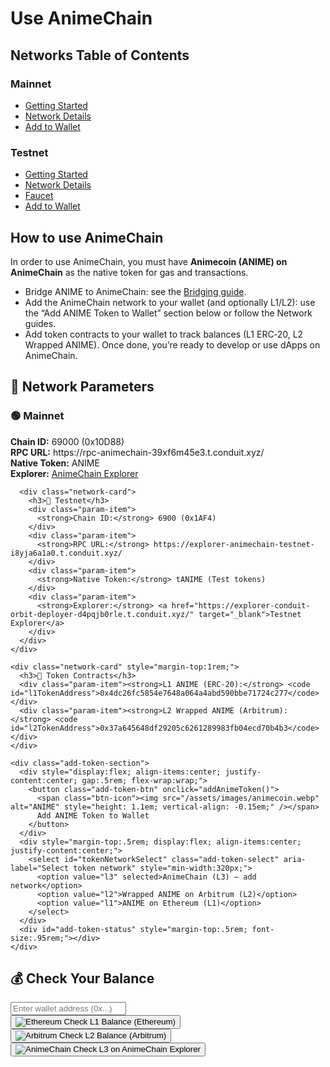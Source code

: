 # Use AnimeChain

## Networks Table of Contents

### Mainnet
- [Getting Started](networks/mainnet/getting-started.md)
- [Network Details](networks/mainnet/network-details.md)
- [Add to Wallet](networks/mainnet/add-to-wallet.md)

### Testnet
- [Getting Started](networks/testnet/getting-started.md)
- [Network Details](networks/testnet/network-details.md)
- [Faucet](networks/testnet/faucet.md)
- [Add to Wallet](networks/testnet/add-to-wallet.md)

## How to use AnimeChain

In order to use AnimeChain, you must have **Animecoin (ANIME) on AnimeChain** as the native token for gas and transactions.

- Bridge ANIME to AnimeChain: see the [Bridging guide](animecoin/bridging.md).
- Add the AnimeChain network to your wallet (and optionally L1/L2): use the “Add ANIME Token to Wallet” section below or follow the Network guides.
- Add token contracts to your wallet to track balances (L1 ERC‑20, L2 Wrapped ANIME). Once done, you’re ready to develop or use dApps on AnimeChain.

<div class="use-animechain-container">
  <div class="network-params-section">
    <h2>🔗 Network Parameters</h2>
    <div class="network-cards">
      <div class="network-card">
        <h3>🟢 Mainnet</h3>
        <div class="param-item">
          <strong>Chain ID:</strong> 69000 (0x10D88)
        </div>
        <div class="param-item">
          <strong>RPC URL:</strong> https://rpc-animechain-39xf6m45e3.t.conduit.xyz/
        </div>
        <div class="param-item">
          <strong>Native Token:</strong> ANIME
        </div>
        <div class="param-item">
          <strong>Explorer:</strong> <a href="https://explorer-animechain-39xf6m45e3.t.conduit.xyz/" target="_blank">AnimeChain Explorer</a>
        </div>
      </div>
      
      <div class="network-card">
        <h3>🧪 Testnet</h3>
        <div class="param-item">
          <strong>Chain ID:</strong> 6900 (0x1AF4)
        </div>
        <div class="param-item">
          <strong>RPC URL:</strong> https://explorer-animechain-testnet-i8yja6a1a0.t.conduit.xyz/
        </div>
        <div class="param-item">
          <strong>Native Token:</strong> tANIME (Test tokens)
        </div>
        <div class="param-item">
          <strong>Explorer:</strong> <a href="https://explorer-conduit-orbit-deployer-d4pqjb0rle.t.conduit.xyz/" target="_blank">Testnet Explorer</a>
        </div>
      </div>
    </div>

    <div class="network-card" style="margin-top:1rem;">
      <h3>📜 Token Contracts</h3>
      <div class="param-item"><strong>L1 ANIME (ERC-20):</strong> <code id="l1TokenAddress">0x4dc26fc5854e7648a064a4abd590bbe71724c277</code></div>
      <div class="param-item"><strong>L2 Wrapped ANIME (Arbitrum):</strong> <code id="l2TokenAddress">0x37a645648df29205c6261289983fb04ecd70b4b3</code></div>
    </div>

    <div class="add-token-section">
      <div style="display:flex; align-items:center; justify-content:center; gap:.5rem; flex-wrap:wrap;">
        <button class="add-token-btn" onclick="addAnimeToken()">
          <span class="btn-icon"><img src="/assets/images/animecoin.webp" alt="ANIME" style="height: 1.1em; vertical-align: -0.15em;" /></span>
          Add ANIME Token to Wallet
        </button>
      </div>
      <div style="margin-top:.5rem; display:flex; align-items:center; justify-content:center;">
        <select id="tokenNetworkSelect" class="add-token-select" aria-label="Select token network" style="min-width:320px;">
          <option value="l3" selected>AnimeChain (L3) — add network</option>
          <option value="l2">Wrapped ANIME on Arbitrum (L2)</option>
          <option value="l1">ANIME on Ethereum (L1)</option>
        </select>
      </div>
      <div id="add-token-status" style="margin-top:.5rem; font-size:.95rem;"></div>
    </div>
  </div>

  <div class="balance-section">
    <h2>💰 Check Your Balance</h2>
    <div class="balance-input-row">
      <input id="walletAddressInput" class="address-input" type="text" placeholder="Enter wallet address (0x...)" />
    </div>
    <div class="balance-buttons">
      <button class="balance-btn flat l1-btn" onclick="checkL1Balance()">
        <img class="btn-icon-img" src="/assets/images/eth.webp" alt="Ethereum" />
        <span>Check L1 Balance (Ethereum)</span>
      </button>
      <button class="balance-btn flat l2-btn" onclick="checkL2Balance()">
        <img class="btn-icon-img" src="/assets/images/arbitrum.webp" alt="Arbitrum" />
        <span>Check L2 Balance (Arbitrum)</span>
      </button>
      <button class="balance-btn flat l3-btn" onclick="checkL3Balance()">
        <img class="btn-icon-img" src="/assets/images/animecoin.webp" alt="AnimeChain" />
        <span>Check L3 on AnimeChain Explorer</span>
      </button>
    </div>
    <div id="balance-output" class="balance-output"></div>
  </div>
</div>

<script>
const L1_TOKEN_ADDRESS = '0x4dc26fc5854e7648a064a4abd590bbe71724c277';
const L2_TOKEN_ADDRESS = '0x37a645648df29205c6261289983fb04ecd70b4b3';
const L1_RPC = 'https://node1.web3api.com/';
const L2_RPC = 'https://arb1.arbitrum.io/rpc';
const L3_EXPLORER_BASE = 'https://explorer-animechain-39xf6m45e3.t.conduit.xyz/address/';

function sanitizeAddress(addr) {
  if (!addr) return null;
  let a = String(addr).trim();
  if (!a.startsWith('0x')) a = '0x' + a;
  if (a.length !== 42) return null;
  return a;
}

function padLeftToBytes32(hexWithout0x) {
  return hexWithout0x.padStart(64, '0');
}

function buildBalanceOfData(address) {
  const method = '70a08231'; // balanceOf(address)
  const addr = address.replace(/^0x/, '').toLowerCase();
  return '0x' + method + padLeftToBytes32(addr);
}

function formatUnits(valueBigInt, decimals) {
  const negative = valueBigInt < 0n;
  let value = negative ? -valueBigInt : valueBigInt;
  const base = 10n ** BigInt(decimals);
  const whole = value / base;
  const fraction = value % base;
  const fractionStr = fraction.toString().padStart(decimals, '0').replace(/0+$/, '');
  return (negative ? '-' : '') + whole.toString() + (fractionStr ? '.' + fractionStr : '');
}

async function addAnimeToken() {
  const select = document.getElementById('tokenNetworkSelect');
  const which = select ? select.value : 'l2';
  const statusEl = document.getElementById('add-token-status');

  if (!window.ethereum || !window.ethereum.request) {
    if (statusEl) statusEl.textContent = 'No injected wallet detected (e.g., MetaMask).';
    return;
  }

  try {
    if (which === 'l3') {
      await window.ethereum.request({
        method: 'wallet_addEthereumChain',
        params: [{
          chainId: '0x10D88',
          chainName: 'AnimeChain',
          nativeCurrency: { name: 'Animecoin', symbol: 'ANIME', decimals: 18 },
          rpcUrls: ['https://rpc-animechain-39xf6m45e3.t.conduit.xyz/'],
          blockExplorerUrls: ['https://explorer-animechain-39xf6m45e3.t.conduit.xyz/']
        }]
      });
      if (statusEl) statusEl.textContent = 'AnimeChain network added to wallet.';
    } else {
      const address = which === 'l1' ? L1_TOKEN_ADDRESS : L2_TOKEN_ADDRESS;
      const wasAdded = await window.ethereum.request({
        method: 'wallet_watchAsset',
        params: {
          type: 'ERC20',
          options: {
            address,
            symbol: 'ANIME',
            decimals: 18,
            image: window.location.origin + '/assets/images/animecoin.webp'
          },
        },
      });
      if (statusEl) statusEl.textContent = wasAdded ? 'Token added to wallet.' : 'Token add canceled.';
    }
  } catch (err) {
    if (statusEl) statusEl.textContent = 'Failed to add token: ' + (err && err.message ? err.message : String(err));
  }
}

function setOutput(message) {
  const el = document.getElementById('balance-output');
  if (el) el.textContent = message;
}

function getAddressFromInput() {
  const input = document.getElementById('walletAddressInput');
  return sanitizeAddress(input && input.value);
}

async function rpcEthCall(rpcUrl, to, data) {
  const payload = {
    jsonrpc: '2.0',
    id: Date.now(),
    method: 'eth_call',
    params: [{ from: '0x0000000000000000000000000000000000000000', to, data }, 'latest']
  };
  const res = await fetch(rpcUrl, {
    method: 'POST',
    headers: { 'content-type': 'application/json' },
    body: JSON.stringify(payload)
  });
  if (!res.ok) throw new Error('RPC HTTP error ' + res.status);
  const json = await res.json();
  if (json.error) throw new Error(json.error.message || 'RPC error');
  return json.result;
}

async function checkL1Balance() {
  const address = getAddressFromInput();
  if (!address) { setOutput('Enter a valid address.'); return; }
  setOutput('Fetching L1 balance...');
  try {
    const data = buildBalanceOfData(address);
    const result = await rpcEthCall(L1_RPC, L1_TOKEN_ADDRESS, data);
    const value = BigInt(result);
    setOutput('L1 ANIME (ERC-20) balance: ' + formatUnits(value, 18));
  } catch (err) {
    setOutput('Failed to fetch L1 balance: ' + (err && err.message ? err.message : String(err)) + '. The RPC may block browser requests due to CORS.');
  }
}

async function checkL2Balance() {
  const address = getAddressFromInput();
  if (!address) { setOutput('Enter a valid address.'); return; }
  setOutput('Fetching L2 balance...');
  try {
    const data = buildBalanceOfData(address);
    const result = await rpcEthCall(L2_RPC, L2_TOKEN_ADDRESS, data);
    const value = BigInt(result);
    setOutput('L2 Wrapped ANIME balance: ' + formatUnits(value, 18));
  } catch (err) {
    setOutput('Failed to fetch L2 balance: ' + (err && err.message ? err.message : String(err)) + '. The RPC may block browser requests due to CORS.');
  }
}

function checkL3Balance() {
  const address = getAddressFromInput();
  if (!address) { setOutput('Enter a valid address.'); return; }
  const url = L3_EXPLORER_BASE + address;
  window.open(url, '_blank');
}

// removed prefillAndOpenL3 button per request
</script>